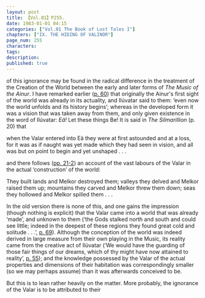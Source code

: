 ```yaml
---
layout: post
title: 【Vol.01】P255.
date: 1983-01-01 04:15
categories: ["Vol.01 The Book of Lost Tales I"]
chapters: ["IX. THE HIDING OF VALINOR"]
page_num: 255
characters: 
tags: 
description: 
published: true
---
```


<p style="text-indent: 0;">
of this ignorance may be found in the radical difference in the treatment of the Creation of the World between the early and later forms of <I>The Music of the Ainur</I>. I have remarked earlier (<a href="{{site.baseurl}}/vol01-p60">p. 60</a>) that originally the Ainur's first sight of the world was already in its actuality, and Ilúvatar said to them: ‘even now the world unfolds and its history begins’; whereas in the developed form it was a vision that was taken away from them, and only given existence in the word of Ilúvatar: <I>Eä!</I> Let these things Be! It is said in <I>The Silmarillion</I> (p. 20) that
</p>

when the Valar entered into Eä they were at first astounded and at a loss, for it was as if naught was yet made which they had seen in vision, and all was but on point to begin and yet unshaped . . .

and there follows ([pp. 21-2]({{site.baseurl}}/vol01-p21)) an account of the vast labours of the Valar in the actual ‘construction’ of the world:

They built lands and Melkor destroyed them; valleys they delved and Melkor raised them up; mountains they carved and Melkor threw them down; seas they hollowed and Melkor spilled them . . .

In the old version there is none of this, and one gains the impression (though nothing is explicit) that the Valar came into a world that was already ‘made’, and unknown to them (‘the Gods stalked north and south and could see little; indeed in the deepest of these regions they found great cold and solitude . . .’, [p. 69]({{site.baseurl}}/vol01-p69)). Although the conception of the world was indeed derived in large measure from their own playing in the Music, its reality came from the creative act of Ilúvatar (‘We would have the guarding of those fair things of our dreams, which of thy might have now attained to reality’, [p. 55]({{site.baseurl}}/vol01-p55)); and the knowledge possessed by the Valar of the actual properties and dimensions of their habitation was correspondingly smaller (so we may perhaps assume) than it was afterwards conceived to be.

But this is to lean rather heavily on the matter. More probably, the ignorance of the Valar is to be attributed to their

